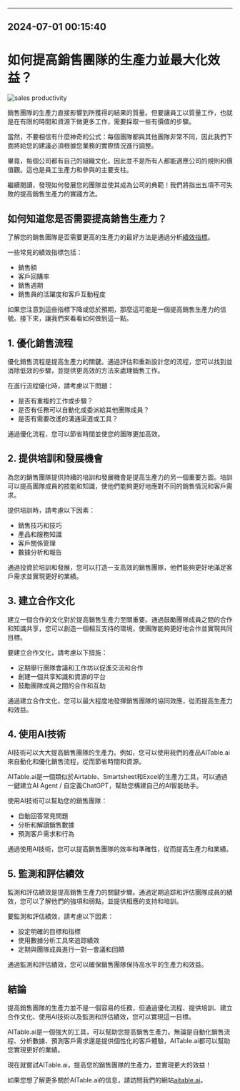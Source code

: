 

---------------------------------------------
2024-07-01 00:15:40
---------------------------------------------

# 如何提高銷售團隊的生產力並最大化效益？

![sales productivity](https://www.example.com/images/sales-productivity.jpg)

銷售團隊的生產力直接影響到所獲得的結果的質量。但要讓員工以質量工作，也就是在有限的時間和資源下做更多工作，需要採取一些有價值的步驟。

當然，不要相信有什麼神奇的公式：每個團隊都與其他團隊非常不同，因此我們下面將給您的建議必須根據您業務的實際情況進行調整。

畢竟，每個公司都有自己的組織文化，因此並不是所有人都能適應公司的規則和價值觀。這也是員工生產力和參與的主要支柱。

繼續閱讀，發現如何發展您的團隊並使其成為公司的典範！我們將指出五項不可失敗的提高銷售生產力的實踐方法。

## 如何知道您是否需要提高銷售生產力？

了解您的銷售團隊是否需要更高的生產力的最好方法是通過分析[績效指標](https://www.example.com/performance-indicators)。

一些常見的績效指標包括：
- 銷售額
- 客戶回購率
- 銷售週期
- 銷售員的活躍度和客戶互動程度

如果您注意到這些指標下降或低於預期，那麼這可能是一個提高銷售生產力的信號。接下來，讓我們來看看如何做到這一點。

## 1. 優化銷售流程

優化銷售流程是提高生產力的關鍵。通過評估和重新設計您的流程，您可以找到並消除低效的步驟，並提供更高效的方法來處理銷售工作。

在進行流程優化時，請考慮以下問題：
- 是否有重複的工作或步驟？
- 是否有任務可以自動化或委派給其他團隊成員？
- 是否有需要改進的溝通渠道或工具？

通過優化流程，您可以節省時間並使您的團隊更加高效。

## 2. 提供培訓和發展機會

為您的銷售團隊提供持續的培訓和發展機會是提高生產力的另一個重要方面。培訓可以提高團隊成員的技能和知識，使他們能夠更好地應對不同的銷售情況和客戶需求。

提供培訓時，請考慮以下因素：
- 銷售技巧和技巧
- 產品和服務知識
- 客戶關係管理
- 數據分析和報告

通過投資於培訓和發展，您可以打造一支高效的銷售團隊，他們能夠更好地滿足客戶需求並實現更好的業績。

## 3. 建立合作文化

建立一個合作的文化對於提高銷售生產力至關重要。通過鼓勵團隊成員之間的合作和知識共享，您可以創造一個相互支持的環境，使團隊能夠更好地合作並實現共同目標。

要建立合作文化，請考慮以下措施：
- 定期舉行團隊會議和工作坊以促進交流和合作
- 創建一個共享知識和資源的平台
- 鼓勵團隊成員之間的合作和互助

通過建立合作文化，您可以最大程度地發揮銷售團隊的協同效應，從而提高生產力和效益。

## 4. 使用AI技術

AI技術可以大大提高銷售團隊的生產力。例如，您可以使用我們的產品AITable.ai來自動化和優化銷售流程，從而節省時間和資源。

AITable.ai是一個類似於Airtable、Smartsheet和Excel的生產力工具，可以通過一鍵建立AI Agent / 自定義ChatGPT，幫助您構建自己的AI智能助手。

使用AI技術可以幫助您的銷售團隊：
- 自動回答常見問題
- 分析和解讀銷售數據
- 預測客戶需求和行為

通過使用AI技術，您可以提高銷售團隊的效率和準確性，從而提高生產力和業績。

## 5. 監測和評估績效

監測和評估績效是提高銷售生產力的關鍵步驟。通過定期追踪和評估團隊成員的績效，您可以了解他們的強項和弱點，並提供相應的支持和培訓。

要監測和評估績效，請考慮以下因素：
- 設定明確的目標和指標
- 使用數據分析工具來追踪績效
- 定期與團隊成員進行一對一會議和回饋

通過監測和評估績效，您可以確保銷售團隊保持高水平的生產力和效益。

## 結論

提高銷售團隊的生產力並不是一個容易的任務，但通過優化流程、提供培訓、建立合作文化、使用AI技術以及監測和評估績效，您可以實現這一目標。

AITable.ai是一個強大的工具，可以幫助您提高銷售生產力。無論是自動化銷售流程、分析數據、預測客戶需求還是提供個性化的客戶體驗，AITable.ai都可以幫助您實現更好的業績。

現在就嘗試AITable.ai，提高您的銷售團隊的生產力，並實現更大的效益！

如果您想了解更多關於AITable.ai的信息，請訪問我們的網站[aitable.ai](https://www.aitable.ai)。